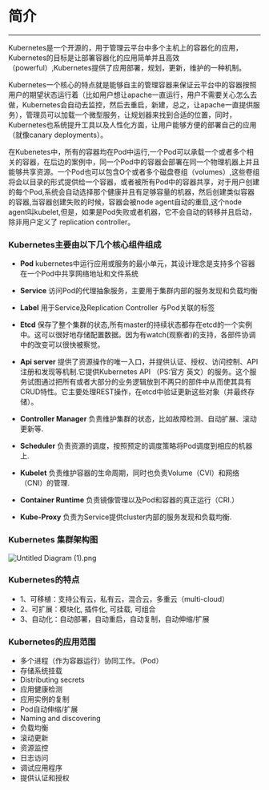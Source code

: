 
# 简介
---
Kubernetes是一个开源的，用于管理云平台中多个主机上的容器化的应用，Kubernetes的目标是让部署容器化的应用简单并且高效（powerful）,Kubernetes提供了应用部署，规划，更新，维护的一种机制。

Kubernetes一个核心的特点就是能够自主的管理容器来保证云平台中的容器按照用户的期望状态运行着（比如用户想让apache一直运行，用户不需要关心怎么去做，Kubernetes会自动去监控，然后去重启，新建，总之，让apache一直提供服务），管理员可以加载一个微型服务，让规划器来找到合适的位置，同时，Kubernetes也系统提升工具以及人性化方面，让用户能够方便的部署自己的应用（就像canary deployments）。

在Kubenetes中，所有的容器均在Pod中运行,一个Pod可以承载一个或者多个相关的容器，在后边的案例中，同一个Pod中的容器会部署在同一个物理机器上并且能够共享资源。一个Pod也可以包含O个或者多个磁盘卷组（volumes）,这些卷组将会以目录的形式提供给一个容器，或者被所有Pod中的容器共享，对于用户创建的每个Pod,系统会自动选择那个健康并且有足够容量的机器，然后创建类似容器的容器,当容器创建失败的时候，容器会被node agent自动的重启,这个node agent叫kubelet,但是，如果是Pod失败或者机器，它不会自动的转移并且启动，除非用户定义了 replication controller。

### Kubernetes主要由以下几个核心组件组成
- **Pod** 
kubernetes中运行应用或服务的最小单元，其设计理念是支持多个容器在一个Pod中共享网络地址和文件系统
- **Service**
访问Pod的代理抽象服务，主要用于集群内部的服务发现和负载均衡
- **Label**
用于Service及Replication Controller 与Pod关联的标签
 - **Etcd**
保存了整个集群的状态,所有master的持续状态都存在etcd的一个实例中。这可以很好地存储配置数据。因为有watch(观察者)的支持，各部件协调中的改变可以很快被察觉。

 - **Api server**
 提供了资源操作的唯一入口，并提供认证、授权、访问控制、API注册和发现等机制.它提供Kubernetes API （PS:官方 英文）的服务。这个服务试图通过把所有或者大部分的业务逻辑放到不两只的部件中从而使其具有CRUD特性。它主要处理REST操作，在etcd中验证更新这些对象（并最终存储）。

 - **Controller Manager**
 负责维护集群的状态，比如故障检测、自动扩展、滚动更新等.

 - **Scheduler**
 负责资源的调度，按照预定的调度策略将Pod调度到相应的机器上.

 - **Kubelet**
 负责维护容器的生命周期，同时也负责Volume（CVI）和网络（CNI）的管理.

 - **Container Runtime**
 负责镜像管理以及Pod和容器的真正运行（CRI.）

 - **Kube-Proxy**
 负责为Service提供cluster内部的服务发现和负载均衡.
### Kubernetes 集群架构图
![Untitled Diagram (1).png](https://upload-images.jianshu.io/upload_images/17904159-eeb29f3f177b008d.png?imageMogr2/auto-orient/strip%7CimageView2/2/w/1240)

###  Kubernetes的特点

- 1、可移植：支持公有云，私有云，混合云，多重云（multi-cloud）
- 2、可扩展：模块化, 插件化, 可挂载, 可组合
- 3、自动化：自动部署，自动重启，自动复制，自动伸缩/扩展

### Kubernetes的应用范围

- 多个进程（作为容器运行）协同工作。（Pod）
- 存储系统挂载
- Distributing secrets
- 应用健康检测
- 应用实例的复制
- Pod自动伸缩/扩展
- Naming and discovering
- 负载均衡
- 滚动更新
- 资源监控
- 日志访问
- 调试应用程序
- 提供认证和授权
